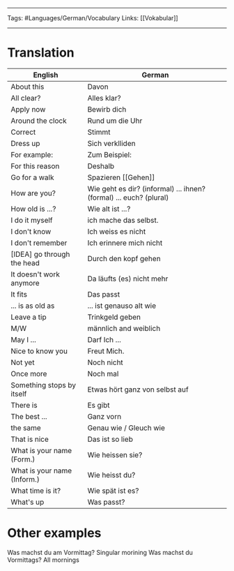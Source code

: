 ___
Tags: #Languages/German/Vocabulary 
Links: [[Vokabular]]
___
# Translation
English | German
------------ | ------------
About this | Davon
All clear? | Alles klar?
Apply now | Bewirb dich
Around the clock | Rund um die Uhr
Correct | Stimmt
Dress up | Sich verklliden
For example: | Zum Beispiel:
For this reason | Deshalb
Go for a walk | Spazieren [[Gehen]]
How are you? | Wie geht es dir? (informal) ... ihnen? (formal) ... euch? (plural)
How old is ...? | Wie alt ist ...?
I do it myself | ich mache das selbst.
I don't know | Ich weiss es nicht
I don't remember | Ich erinnere mich nicht
[IDEA] go through the head | Durch den kopf gehen
It doesn't work anymore | Da läufts (es) nicht mehr
It fits | Das passt
... is as old as | ... ist genauso alt wie
Leave a tip | Trinkgeld geben
M/W | männlich and weiblich
May I ... | Darf Ich ...
Nice to know you | Freut Mich.
Not yet | Noch nicht
Once more | Noch mal
Something stops by itself | Etwas hört  ganz von selbst auf
There is | Es gibt
The best ... | Ganz vorn
the same | Genau wie / Gleuch wie
That is nice | Das ist so lieb
What is your name (Form.) | Wie heissen sie?
What is your name (Inform.) | Wie heisst du?
What time is it? | Wie spät ist es?
What's up | Was passt?

# Other examples
Was machst du am Vormittag? Singular morining
Was machst du Vormittags? All mornings